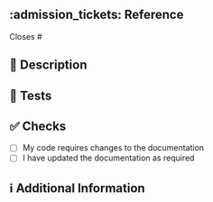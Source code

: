 <!-- 
So,... you're finally pull requesting....

Please make sure the PR is limited to one type (docs, feature, bugfix, etc.) and keep it as small as possible.
You can open multiple prs instead of opening a huge one.
-->

## :admission_tickets: Reference
<!-- If this PR closes a github issue, please mention the issue number below.
If not, please link the respective JIRA/Trello ticket associated.
-->
Closes # <!-- Issue # here -->

## 📑 Description
<!-- Add a thorough description of the PR -->

<!-- Optionally, you can add a list of changes and if they have been completed or not by using the markdown to-do list syntax
- [ ] Not Completed
- [x] Completed
-->

## :microscope: Tests
<!-- Answer the following 2 questions:
How were these changes tested? (Local testing)
How will these changes be verified once they're deployed? (Quality Control)
-->

## ✅ Checks
<!-- Make sure your pr passes the CI checks and do check the following fields as needed - -->
- [ ] My code requires changes to the documentation
- [ ] I have updated the documentation as required

## ℹ Additional Information
<!-- Any additional information like screenshots (if applicable, like UI changes), breaking changes, dependencies added, comparisons between new and old behavior, etc. -->